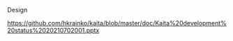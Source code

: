 Design

https://github.com/hkrainko/kaita/blob/master/doc/Kaita%20development%20status%2020210702001.pptx
